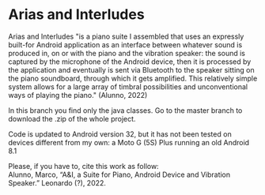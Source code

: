 <h1>Arias and Interludes</h1>

Arias and Interludes "is a piano suite I assembled that uses an expressly built-for Android application as an interface between whatever sound is produced in, on or with the piano and the vibration speaker: the sound is captured by the microphone of the Android device, then it is processed by the application and eventually is sent via Bluetooth to the speaker sitting on the piano soundboard, through which it gets amplified. This relatively simple system allows for a large array of timbral possibilities and unconventional ways of playing the piano." (Alunno, 2022)

In this branch you find only the java classes. Go to the master branch to download the .zip of the whole project.

Code is updated to Android version 32, but it has not been tested on devices different from my own: a Moto G (5S) Plus running an old Android 8.1

Please, if you have to, cite this work as follow:<br>
Alunno, Marco, “A&I, a Suite for Piano, Android Device and Vibration Speaker.” Leonardo (?), 2022.

